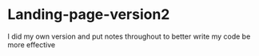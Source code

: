 # Landing-page-version2
I did my own version and put notes throughout to better write my code be more effective
